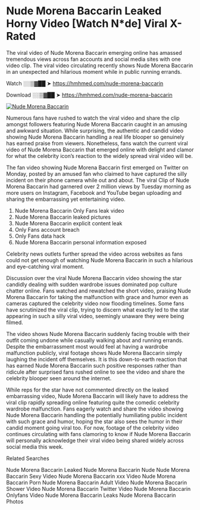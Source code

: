 ﻿# Nude Morena Baccarin Leaked Horny Video [Watch N*de] Viral X-Rated

The viral video of ﻿Nude Morena Baccarin emerging online has amassed tremendous views across fan accounts and social media sites with one video clip. The viral video circulating recently shows ﻿Nude Morena Baccarin in an unexpected and hilarious moment while in public running errands. 

Watch ░░▒▓██ ➤ https://hmhmed.com/nude-morena-baccarin

Download ░░▒▓██ ➤ https://hmhmed.com/nude-morena-baccarin

[![Nude Morena Baccarin](https://i.imgur.com/dJHk4Zq.gif)](https://hmhmed.com/nude-morena-baccarin)

Numerous fans have rushed to watch the viral video and share the clip amongst followers featuring ﻿Nude Morena Baccarin caught in an amusing and awkward situation. While surprising, the authentic and candid video showing ﻿Nude Morena Baccarin handling a real life blooper so genuinely has earned praise from viewers. Nonetheless, fans watch the current viral video of ﻿Nude Morena Baccarin that emerged online with delight and clamor for what the celebrity icon’s reaction to the widely spread viral video will be.

The fan video showing ﻿Nude Morena Baccarin first emerged on Twitter on Monday, posted by an amused fan who claimed to have captured the silly incident on their phone camera while out and about. The viral Clip of ﻿Nude Morena Baccarin had garnered over 2 million views by Tuesday morning as more users on Instagram, Facebook and YouTube began uploading and sharing the embarrassing yet entertaining video. 

1. ﻿Nude Morena Baccarin Only Fans leak video
2. ﻿Nude Morena Baccarin leaked pictures
3. ﻿Nude Morena Baccarin explicit content leak
4. Only Fans account breach
5. Only Fans data hack
6. ﻿Nude Morena Baccarin personal information exposed

Celebrity news outlets further spread the video across websites as fans could not get enough of watching ﻿Nude Morena Baccarin in such a hilarious and eye-catching viral moment. 

Discussion over the viral ﻿Nude Morena Baccarin video showing the star candidly dealing with sudden wardrobe issues dominated pop culture chatter online. Fans watched and rewatched the short video, praising ﻿Nude Morena Baccarin for taking the malfunction with grace and humor even as cameras captured the celebrity video now flooding timelines. Some fans have scrutinized the viral clip, trying to discern what exactly led to the star appearing in such a silly viral video, seemingly unaware they were being filmed.

The video shows ﻿Nude Morena Baccarin suddenly facing trouble with their outfit coming undone while casually walking about and running errands. Despite the embarrassment most would feel at having a wardrobe malfunction publicly, viral footage shows ﻿Nude Morena Baccarin simply laughing the incident off themselves. It is this down-to-earth reaction that has earned ﻿Nude Morena Baccarin such positive responses rather than ridicule after surprised fans rushed online to see the video and share the celebrity blooper seen around the internet.  

While reps for the star have not commented directly on the leaked embarrassing video, ﻿Nude Morena Baccarin will likely have to address the viral clip rapidly spreading online featuring quite the comedic celebrity wardrobe malfunction. Fans eagerly watch and share the video showing ﻿Nude Morena Baccarin handling the potentially humiliating public incident with such grace and humor, hoping the star also sees the humor in their candid moment going viral too. For now, footage of the celebrity video continues circulating with fans clamoring to know if ﻿Nude Morena Baccarin will personally acknowledge their viral video being shared widely across social media this week.

Related Searches

﻿Nude Morena Baccarin Leaked
﻿Nude Morena Baccarin Nude
﻿Nude Morena Baccarin Sexy Video
﻿Nude Morena Baccarin xxx Video
﻿Nude Morena Baccarin Porn
﻿Nude Morena Baccarin Adult Video
﻿Nude Morena Baccarin Shower Video
﻿Nude Morena Baccarin Twitter Video
﻿Nude Morena Baccarin Onlyfans Video
﻿Nude Morena Baccarin Leaks
﻿Nude Morena Baccarin Photos